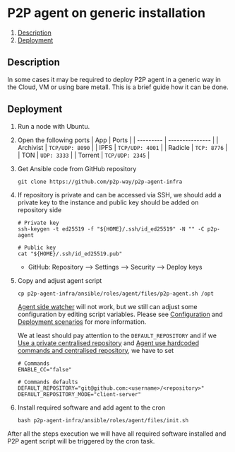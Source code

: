 # P2P agent on generic installation

 1. [Description](#description)
 2. [Deployment](#deployment)


## Description

 In some cases it may be required to deploy P2P agent in a generic way in the Cloud, VM or using bare metall. This is a brief guide how it can be done.


## Deployment

 1. Run a node with Ubuntu.

 2. Open the following ports
    | App       | Ports           |
    | --------- | --------------- |
    | Archivist | `TCP/UDP: 8090` |
    | IPFS      | `TCP/UDP: 4001` |
    | Radicle   | `TCP: 8776`     |
    | TON       | `UDP: 3333`     |
    | Torrent   | `TCP/UDP: 2345` |

 3. Get Ansible code from GitHub repository
    ```shell
    git clone https://github.com/p2p-way/p2p-agent-infra
    ```

 4. If repository is private and can be accessed via SSH, we should add a private key to the instance and public key should be added on repository side
    ```shell
    # Private key
    ssh-keygen -t ed25519 -f "${HOME}/.ssh/id_ed25519" -N "" -C p2p-agent

    # Public key
    cat "${HOME}/.ssh/id_ed25519.pub"
    ```
    * GitHub: Repository --> Settings --> Security --> Deploy keys

 5. Copy and adjust agent script
    ```shell
    cp p2p-agent-infra/ansible/roles/agent/files/p2p-agent.sh /opt
    ```

    [Agent side watcher](../../architecture.md#agent-side-watcher) will not work, but we still can adjust some configuration by editing script variables. Please see [Configuration](../readme.md#configuration) and [Deployment scenarios](../readme.md#deployment-scenarios) for more information.

    We at least should pay attention to the `DEFAULT_REPOSITORY` and if we [Use a private centralised repository](../readme.md#use-a-private-centralised-repository) and [Agent use hardcoded commands and centralised repository](../readme.md#agent-use-hardcoded-commands-and-centralised-repository), we have to set
    ```shell
    # Commands
    ENABLE_CC="false"

    # Commands defaults
    DEFAULT_REPOSITORY="git@github.com:<username>/<repository>"
    DEFAULT_REPOSITORY_MODE="client-server"
    ```

 6. Install required software and add agent to the cron
    ```shell
    bash p2p-agent-infra/ansible/roles/agent/files/init.sh
    ```

 After all the steps execution we will have all required software installed and P2P agent script will be triggered by the cron task.
